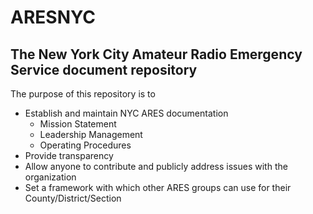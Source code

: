 # ARESNYC

## The New York City Amateur Radio Emergency Service document repository

The purpose of this repository is to
 
* Establish and maintain NYC ARES documentation
  * Mission Statement
  * Leadership Management
  * Operating Procedures
* Provide transparency
* Allow anyone to contribute and publicly address issues with the organization
* Set a framework with which other ARES groups can use for their County/District/Section

  
  